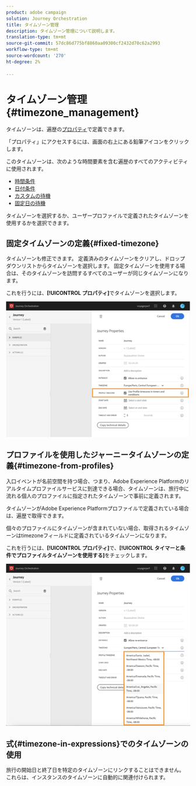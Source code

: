 ```yaml
---
product: adobe campaign
solution: Journey Orchestration
title: タイムゾーン管理
description: タイムゾーン管理について説明します。
translation-type: tm+mt
source-git-commit: 57dc86d775bf8860aa09300cf2432d70c62a2993
workflow-type: tm+mt
source-wordcount: '270'
ht-degree: 2%

---
```




# タイムゾーン管理 {#timezone_management}

タイムゾーンは、遍歴の[プロパティ](../building-journeys/changing-properties.md)で定義できます。

「プロパティ」にアクセスするには、画面の右上にある鉛筆アイコンをクリックします。

このタイムゾーンは、次のような時間要素を含む遍歴のすべてのアクティビティに使用されます。

* [時間条件](../building-journeys/condition-activity.md#time_condition)
* [日付条件](../building-journeys/condition-activity.md#date_condition)
* [カスタムの待機](../building-journeys/wait-activity.md#custom)
* [固定日の待機](../building-journeys/wait-activity.md#fixed_date)

タイムゾーンを選択するか、ユーザープロファイルで定義されたタイムゾーンを使用するかを選択できます。

## 固定タイムゾーンの定義{#fixed-timezone}

タイムゾーンも修正できます。 定義済みのタイムゾーンをクリアし、ドロップダウンリストからタイムゾーンを選択します。 固定タイムゾーンを使用する場合は、そのタイムゾーンを訪問するすべてのユーザーが同じタイムゾーンになります。

これを行うには、**[!UICONTROL プロパティ]**&#x200B;でタイムゾーンを選択します。

![](../assets/journey73.png)

## プロファイルを使用したジャーニータイムゾーンの定義{#timezone-from-profiles}

入口イベントが名前空間を持つ場合、つまり、Adobe Experience Platformのリアルタイムプロファイルサービスに到達できる場合、タイムゾーンは、旅行中に流れる個人のプロファイルに指定されたタイムゾーンで事前に定義されます。

タイムゾーンがAdobe Experience Platformプロファイルで定義されている場合は、遍歴で取得できます。

個々のプロファイルにタイムゾーンが含まれていない場合、取得されるタイムゾーンはtimezoneフィールドに定義されているタイムゾーンになります。

これを行うには、**[!UICONTROL プロパティ]**&#x200B;で、**[!UICONTROL タイマーと条件でプロファイルタイムゾーンを使用する]**&#x200B;をチェックします。

![](../assets/journey72.png)

## 式{#timezone-in-expressions}でのタイムゾーンの使用

旅行の開始日と終了日を特定のタイムゾーンにリンクすることはできません。 これらは、インスタンスのタイムゾーンに自動的に関連付けられます。
